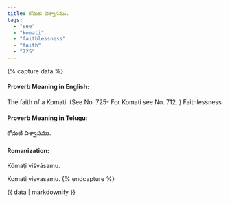 ```yaml
---
title: కోమటి విశ్వాసము.
tags:
  - "see"
  - "komati"
  - "faithlessness"
  - "faith"
  - "725"
---
```


{% capture data %}
#### Proverb Meaning in English:
The faith of a Komati.
(See No. 725- For Komati see No. 712. )
Faithlessness.

#### Proverb Meaning in Telugu:
కోమటి విశ్వాసము.

#### Romanization:
Kōmaṭi viśvāsamu.

Komati visvasamu.
{% endcapture %}

{{ data | markdownify }}

